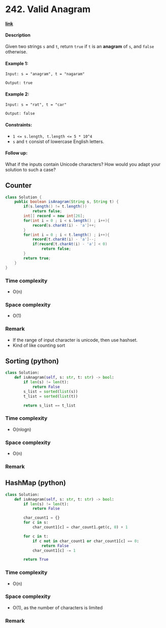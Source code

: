 # 242. Valid Anagram

#### [link](https://leetcode.com/problems/valid-anagram/)

#### Description
Given two strings `s` and `t`, return `true` if `t` is an **anagram** of `s`, and `false` otherwise.

#### Example 1:
```
Input: s = "anagram", t = "nagaram"

Output: true
```
#### Example 2:
```
Input: s = "rat", t = "car"

Output: false
```

#### Constraints:
* `1 <= s.length, t.length <= 5 * 10^4`
* `s` and `t` consist of lowercase English letters.

#### Follow up: 
What if the inputs contain Unicode characters? How would you adapt your solution to such a case?

## Counter
```java
class Solution {
    public boolean isAnagram(String s, String t) {
        if(s.length() != t.length())
            return false;
        int[] record = new int[26];
        for(int i = 0 ; i < s.length() ; i++){
            record[s.charAt(i) - 'a']++;
        }
        for(int i = 0 ; i < t.length() ; i++){
            record[t.charAt(i) - 'a']--;
            if(record[t.charAt(i) - 'a'] < 0)
                return false;
        }
        return true;
    }
}
```
### Time complexity
* O(n)
### Space complexity
* O(1)
### Remark
* If the range of input character is unicode, then use hashset.
* Kind of like counting sort

## Sorting (python)
```python
class Solution:
    def isAnagram(self, s: str, t: str) -> bool:
        if len(s) != len(t):
            return False
        s_list = sorted(list(s))
        t_list = sorted(list(t))

        return s_list == t_list
```
### Time complexity
* O(nlogn)
### Space complexity
* O(n)
### Remark

## HashMap (python)
```python
class Solution:
    def isAnagram(self, s: str, t: str) -> bool:
        if len(s) != len(t):
            return False

        char_count1 = {}
        for c in s:
            char_count1[c] = char_count1.get(c, 0) + 1

        for c in t:
            if c not in char_count1 or char_count1[c] == 0:
                return False
            char_count1[c] -= 1

        return True
```
### Time complexity
* O(n)
### Space complexity
* O(1), as the number of characters is limited
### Remark